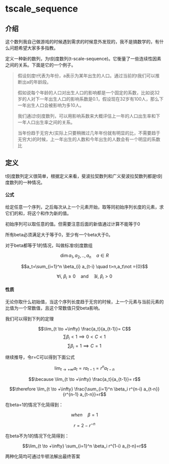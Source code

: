 # tscale_sequence

## 介绍

这个数列我自己做游戏的时候遇到需求的时候意外发现的，我不是搞数学的，有什么问题希望大家多多指教。

定义一种新的数列，为t刻度数列(t-scale-sequence)。它衡量了一些连续性因素之间的关系。下面是它的一个例子。

> 假设刻度t代表为年份，a表示为某年出生的人口。通过当前的t我们可以推断出a的年龄段。
>
> 假如说每个年龄的人口对出生人口的影响都是一个固定的系数，比如说32岁的人对下一年出生人口的影响系数是0.1，假设现在32岁有100人，那么下一年出生人口会被影响为多10人。
>
> 我们通过t刻度数列，可以用影响系数来大概评估上一年的人口出生率和下一年人口出生率之间的关系。
>
> 当年份趋于无穷大(实际上只要稍微过几年年份就有明显的比，不需要趋于无穷大)的时候，上一年出生的人数和今年出生的人数会有一个明显的系数比

## 定义

t刻度数列定义很简单，根据定义来看，斐波拉契数列和广义斐波拉契数列都是t刻度数列的一种情况。

#### 公式

给定任意一个序列，之后每次从上一个元素开始，取等同初始序列长度的元素，求它们的和，将这个和作为新的值。

初始序列可以取任意的值。但需要注意后面的新值通过计算不能等于0

所有beta必须满足大于等于0，至少有一个beta大于0。

对于beta都等于1的情况，叫做标准t刻度数组

$$\dim a_1,a_2,..,a_n \quad a\in R$$

$$a_t=\sum_{i=1}^n \beta_{i} a_{t-i} \quad t>n,a_t\not ={0}$$

$$\forall i, \ \beta_i \geq 0 \quad \text{and} \quad \exists i, \ \beta_i > 0$$

#### 性质

无论你取什么初始值，当这个序列长度趋于无穷的时候，上一个元素与当前元素的比值为一个常数值，且这个常数值只受beta影响。

我们可以得到下列的定理

$$\lim_{t \to +\infty} \frac{a_t}{a_{t-1}}= C$$
$$\sum \beta_i < 1 \implies 0 < C < 1$$
$$\sum \beta_i = 1 \implies C = 1$$

继续推导，令r=C可以得到下面公式

$$\lim_{t \to +\infty} a_t=ra_{t-1} = r^{n} a_{t-n}  $$

$$\because \lim_{t \to +\infty} \frac{a_t}{a_{t-1}}= r$$

$$\therefore \lim_{t \to +\infty} \frac{\sum_{i=1}^n \beta_i r^{n-i} a_{t-n}}{r^{n-1} a_{t-n}}=r$$


在beta=1的情况下化简得到：

$$when \quad \beta =1$$

$$r=2-r^{-n}$$

在beta不为1的情况下化简得到：

$$\lim_{t \to +\infty} \sum_{i=1}^n \beta_i r^{1-i} a_{t-n}=r$$

两种化简均可通过牛顿法解出最终答案